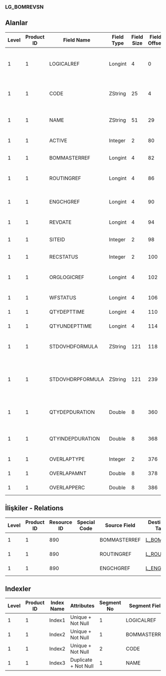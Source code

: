 ### LG_BOMREVSN

## Alanlar

**Level**|**Product ID**|**Field Name**|**Field Type**|**Field Size**|**Field Offset**|**Türkçe Açıklama**|**Expression**
-----|-----|-----|-----|-----|-----|-----|-----
1|1|LOGICALREF|Longint|4|0|Ürün Reçetesi Revizyonu Logical Ref.|Bill Of Material Revision Logical Reference
1|1|CODE|ZString|25|4|Ürün Reçetesi Revizyon Kodu|Bill Of Material Revision Code
1|1|NAME|ZString|51|29|Ürün Reçetesi Revizyon Açıklaması|Bill Of Material Revision Description
1|1|ACTIVE|Integer|2|80|Kullanım durumu|Usage Status
1|1|BOMMASTERREF|Longint|4|82|Ürün Reçetesi Referansı|Bill Of Material Reference
1|1|ROUTINGREF|Longint|4|86|Üretim rotası ref.|Production Route Reference
1|1|ENGCHGREF|Longint|4|90|Mühendislik Değişikliği Hareketleri Ref.|Engineering Change Transaction Reference
1|1|REVDATE|Longint|4|94|Geçerlilik tarihi|Validation Date
1|1|SITEID|Integer|2|98|Veri Merkezi|Data Processing Site
1|1|RECSTATUS|Integer|2|100|Kayıt Durumu|Record Status
1|1|ORGLOGICREF|Longint|4|102|Orijinal Kayıt Log. Ref.|Original Record Logical Reference
1|1|WFSTATUS|Longint|4|106|Kullanımda Değil|Not In Use
1|1|QTYDEPTTIME|Longint|4|110|Kullanımda Değil|Not In Use
1|1|QTYUNDEPTTIME|Longint|4|114|Kullanımda Değil|Not In Use
1|1|STDOVHDFORMULA|ZString|121|118|Standart genel gider maliyet formülü|Standart Overhead Cost Formula
1|1|STDOVHDRPFORMULA|ZString|121|239|Standart genel gider maliyet formülü (RD)|Standart Overhead Cost Formula (Reporting Currency)
1|1|QTYDEPDURATION|Double|8|360|Zamana bağımlı miktar (saat)|Quantity Related Time (Hour)
1|1|QTYINDEPDURATION|Double|8|368|Zaman bağımsız miktar (saat)|Quantity Non Related Time (Hour)
1|1|OVERLAPTYPE|Integer|2|376|Örtüşme tipi|Overlapping Type
1|1|OVERLAPAMNT|Double|8|378|Örtüşme miktarı|Overlapping Amount
1|1|OVERLAPPERC|Double|8|386|Örtüşme oranı|Overlapping Rate

## İlişkiler - Relations

**Level**|**Product ID**|**Resource ID**|**Special Code**|**Source Field**|**Destination Table**|**Destination Field**|**Relation Type**|**Extra Condition**
-----|-----|-----|-----|-----|-----|-----|-----|-----
1|1|890||BOMMASTERREF|[L_BOMASTER](../LG_BOMASTER "L_BOMASTER")|LOGICALREF|one-to-one|
1|1|890||ROUTINGREF|[L_ROUTING](../LG_ROUTING "L_ROUTING")|LOGICALREF|one-to-one|
1|1|890||ENGCHGREF|[L_ENGCLINE](../LG_ENGCLINE "L_ENGCLINE")|LOGICALREF|one-to-one|

## Indexler

**Level**|**Product ID**|**Index Name**|**Attributes**|**Segment No**|**Segment Field**|**Sense**
-----|-----|-----|-----|-----|-----|-----
1|1|Index1|Unique + Not Null|1|LOGICALREF|Ascending
1|1|Index2|Unique + Not Null|1|BOMMASTERREF|Ascending
1|1|Index2|Unique + Not Null|2|CODE|Ascending
1|1|Index3|Duplicate + Not Null|1|NAME|Ascending
